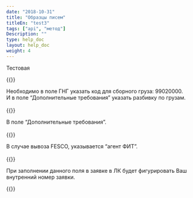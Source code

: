 ```yaml
---
date: "2018-10-31"
title: "Образцы писем"
titleEn: "test3"
tags: ["api", "метод"]
Description: ""
type: help_doc
layout: help_doc
weight: 4
---
```


Тестовая


{{<alert icon="question-circle" color="alert7-light" text="Как добавить еще один груз в заявку?" close="false">}} 

Необходимо в поле ГНГ указать код для сборного груза: 99020000.<br/>
И в поле “Дополнительные требования” указать разбивку по грузам.
<br/>
<br/>
{{<alert icon="question-circle" color="alert7-light" text="Где указывается информация по дверной доставке?" close="false">}} 

В поле “Дополнительные требования”.
<br/>
<br/>
{{<alert icon="question-circle" color="alert7-light" text="Кого указывать получателем на станции назначения?" close="false">}} 

В случае вывоза FESCO, указывается “агент ФИТ”.
<br/>
<br/>
{{<alert icon="question-circle" color="alert7-light" text="Что указывать в поле Номер заказа?" close="false">}} 

При заполнении данного поля в заявке в ЛК будет фигурировать Ваш внутренний номер заявки.

{{<isHelpful>}}

